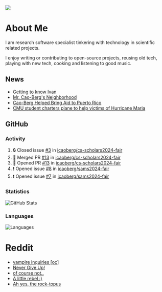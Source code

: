 ![](https://komarev.com/ghpvc/?username=icaoberg)

# About Me
I am research software specialist tinkering with technology in scientific related projects.

I enjoy writing or contributing to open-source projects, reusing old tech, playing with new tech, cooking and listening to good music.

## News
* [Getting to know Ivan](https://www.psc.edu/ivan-inside-psc-spotlight-2/)
* [Mr. Cao-Berg's Neighborhood](https://www.cmu.edu/engage/about-us/news/alumni/profile-cao-berg.html)
* [Cao-Berg Helped Bring Aid to Puerto Rico](https://www.cmu.edu/piper/news/archives/2018/february/ivan-cao-berg.html)
* [CMU student charters plane to help victims of Hurricane Maria](http://thetartan.org/2017/10/30/news/puerto-rico-aid)

## GitHub
### Activity
<!--START_SECTION:activity-->
1. 🔒 Closed issue [#3](https://github.com/icaoberg/cs-scholars2024-fair/issues/3) in [icaoberg/cs-scholars2024-fair](https://github.com/icaoberg/cs-scholars2024-fair)
2. 🎉 Merged PR [#13](https://github.com/icaoberg/cs-scholars2024-fair/pull/13) in [icaoberg/cs-scholars2024-fair](https://github.com/icaoberg/cs-scholars2024-fair)
3. 💪 Opened PR [#13](https://github.com/icaoberg/cs-scholars2024-fair/pull/13) in [icaoberg/cs-scholars2024-fair](https://github.com/icaoberg/cs-scholars2024-fair)
4. ❗ Opened issue [#8](https://github.com/icaoberg/sams2024-fair/issues/8) in [icaoberg/sams2024-fair](https://github.com/icaoberg/sams2024-fair)
5. ❗ Opened issue [#7](https://github.com/icaoberg/sams2024-fair/issues/7) in [icaoberg/sams2024-fair](https://github.com/icaoberg/sams2024-fair)
<!--END_SECTION:activity-->

### Statistics
![GitHub Stats](https://github-readme-stats.vercel.app/api?username=icaoberg&count_private=true&show_icons=true)

### Languages
![Languages](https://github-readme-stats.vercel.app/api/top-langs/?username=icaoberg&show_icons=true&langs_count=10&hide=HTML,C,CSS,M)

# Reddit
<!-- BLOG-POST-LIST:START -->
- [vampire inquiries [oc]](https://www.reddit.com/r/u_icaoberg/comments/1705gy9/vampire_inquiries_oc/)
- [Never Give Up!](https://www.reddit.com/r/u_icaoberg/comments/13mcab5/never_give_up/)
- [of course not..](https://www.reddit.com/r/u_icaoberg/comments/13mc9h5/of_course_not/)
- [A little rebel :&rpar;](https://www.reddit.com/r/u_icaoberg/comments/13mc6yc/a_little_rebel/)
- [Ah yes, the rock-topus](https://www.reddit.com/r/u_icaoberg/comments/13mc4xk/ah_yes_the_rocktopus/)
<!-- BLOG-POST-LIST:END -->
